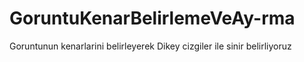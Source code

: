 # GoruntuKenarBelirlemeVeAy-rma
Goruntunun kenarlarini belirleyerek Dikey cizgiler ile sinir belirliyoruz
